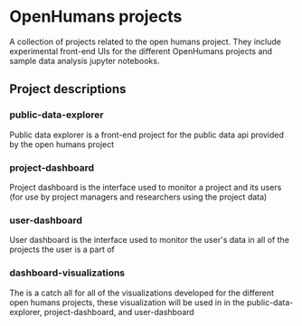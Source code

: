 # OpenHumans projects

A collection of projects related to the open humans project. They include experimental front-end UIs for the different OpenHumans projects and sample data analysis jupyter notebooks. 

## Project descriptions

### public-data-explorer

Public data explorer is a front-end project for the public data api provided by the open humans project

### project-dashboard

Project dashboard is the interface used to monitor a project and its users (for use by project managers and researchers using the project data)

### user-dashboard

User dashboard is the interface used to monitor the user's data in all of the projects the user is a part of

### dashboard-visualizations

The is a catch all for all of the visualizations developed for the different open humans projects, these visualization will be used in in the public-data-explorer, project-dashboard, and user-dashboard
